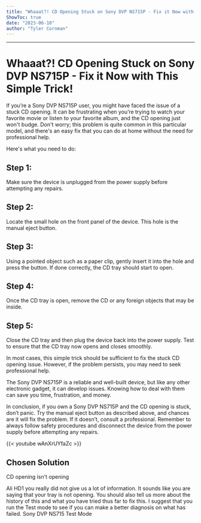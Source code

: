 ```yaml
---
title: "Whaaat?! CD Opening Stuck on Sony DVP NS715P - Fix it Now with This Simple Trick!"
ShowToc: true 
date: "2023-06-10"
author: "Tyler Cornman"
---
```

*****
# Whaaat?! CD Opening Stuck on Sony DVP NS715P - Fix it Now with This Simple Trick!

If you’re a Sony DVP NS715P user, you might have faced the issue of a stuck CD opening. It can be frustrating when you’re trying to watch your favorite movie or listen to your favorite album, and the CD opening just won't budge. Don't worry; this problem is quite common in this particular model, and there's an easy fix that you can do at home without the need for professional help.

Here's what you need to do:

## Step 1:
Make sure the device is unplugged from the power supply before attempting any repairs.

## Step 2:
Locate the small hole on the front panel of the device. This hole is the manual eject button.

## Step 3:
Using a pointed object such as a paper clip, gently insert it into the hole and press the button. If done correctly, the CD tray should start to open.

## Step 4:
Once the CD tray is open, remove the CD or any foreign objects that may be inside.

## Step 5:
Close the CD tray and then plug the device back into the power supply. Test to ensure that the CD tray now opens and closes smoothly.

In most cases, this simple trick should be sufficient to fix the stuck CD opening issue. However, if the problem persists, you may need to seek professional help.

The Sony DVP NS715P is a reliable and well-built device, but like any other electronic gadget, it can develop issues. Knowing how to deal with them can save you time, frustration, and money.

In conclusion, if you own a Sony DVP NS715P and the CD opening is stuck, don’t panic. Try the manual eject button as described above, and chances are it will fix the problem. If it doesn’t, consult a professional. Remember to always follow safety procedures and disconnect the device from the power supply before attempting any repairs.

{{< youtube wAnXrUYfaZc >}} 



## Chosen Solution
 CD opening isn't opening

 Ali HD1 you really did not give us a lot of information. It sounds like you are saying that your tray is not opening. You should also tell us more about the history of this and what you have tried thus far to fix this. I suggest that you run the Test mode to see if you can make a better diagnosis on what has failed. Sony DVP NS715 Test Mode




